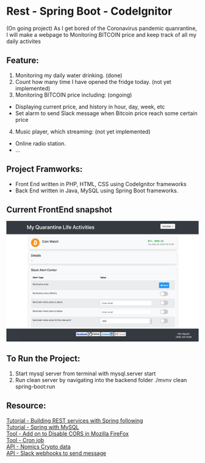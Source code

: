 # Rest - Spring Boot - CodeIgnitor
(On going project)
As I get bored of the Coronavirus pandemic quanrantine, I will make a webpage to Monitoring BITCOIN price and keep track of all my daily activites

## Feature:
1. Monitoring my daily water drinking. (done)
2. Count how many time I have opened the fridge today. (not yet implemented)
3. Monitoring BITCOIN price including: (ongoing)
-  Displaying current price, and history in hour, day, week, etc 
- Set alarm to send Slack message when Bitcoin price reach some certain price 
4. Music player, which streaming: (not yet implemented)
- Online radio station. 
- ...

## Project Framworks:
  - Front End written in PHP, HTML, CSS using CodeIgnitor frameworks
  - Back End written in Java, MySQL using Spring Boot frameworks.
  
## Current FrontEnd snapshot

![Snapshot of current front end](FrontEnd/images/current-front-end.jpg)


## To Run the Project:
  1. Start mysql server from terminal with
    mysql.server start
  2. Run clean server by navigating into the backend folder
    ./mvnv clean spring-boot:run
    

## Resource:<br/>
[Tutorial - Building REST services with Spring following](https://spring.io/guides/tutorials/rest/) <br/>
[Tutorial - Spring with MySQL](https://spring.io/guides/gs/accessing-data-mysql/) <br/>
[Tool - Add on to Disable CORS in Mozilla FireFox](https://addons.mozilla.org/en-US/firefox/addon/cors-everywhere/)<br/>
[Tool - Cron job](https://medium.com/better-programming/https-medium-com-ratik96-scheduling-jobs-with-crontab-on-macos-add5a8b26c30) <br/>
[API - Nomics Crypto data](http://docs.nomics.com)<br/>
[API - Slack webhooks to send message](https://api.slack.com/tutorials/slack-apps-hello-world)<br/>

  
  

